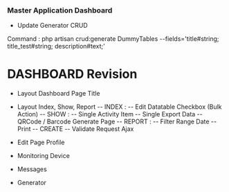 ### Master Application Dashboard

- Update Generator CRUD <br>

Command :
php artisan crud:generate DummyTables --fields='title#string; title_test#string; description#text;'

# DASHBOARD Revision
- Layout Dashboard Page Title

- Layout Index, Show, Report
  -- INDEX :
      -- Edit Datatable Checkbox (Bulk Action)
  -- SHOW :
      -- Single Activity Item
      -- Single Export Data
      -- QRCode / Barcode Generate Page
  -- REPORT :
      -- Filter Range Date
      -- Print
  -- CREATE
      -- Validate Request Ajax

- Edit Page Profile
- Monitoring Device
- Messages
- Generator
